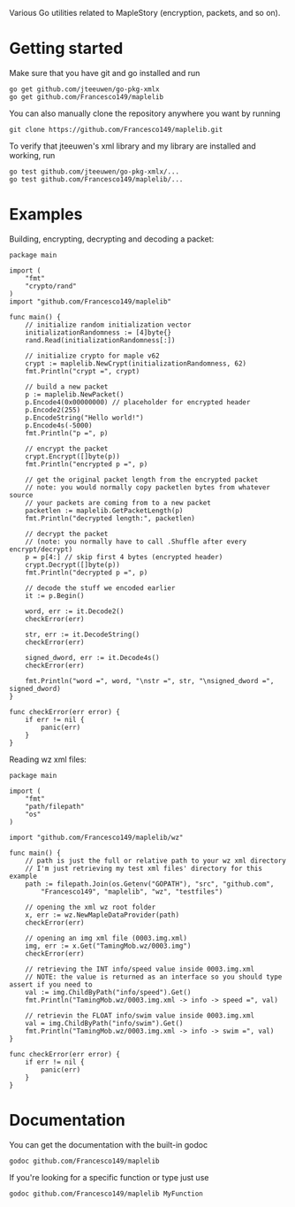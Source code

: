 Various Go utilities related to MapleStory (encryption, packets, and so on).

Getting started
============
Make sure that you have git and go installed and run

	go get github.com/jteeuwen/go-pkg-xmlx
	go get github.com/Francesco149/maplelib

You can also manually clone the repository anywhere you want by running

	git clone https://github.com/Francesco149/maplelib.git
    
To verify that jteeuwen's xml library and my library are installed and working, run

	go test github.com/jteeuwen/go-pkg-xmlx/...
	go test github.com/Francesco149/maplelib/...
    
Examples
============

Building, encrypting, decrypting and decoding a packet:

	package main

	import (
		"fmt"
		"crypto/rand"
	)
	import "github.com/Francesco149/maplelib"

	func main() {
		// initialize random initialization vector
		initializationRandomness := [4]byte{}
		rand.Read(initializationRandomness[:])
	
		// initialize crypto for maple v62
		crypt := maplelib.NewCrypt(initializationRandomness, 62)
		fmt.Println("crypt =", crypt)

		// build a new packet
		p := maplelib.NewPacket()
		p.Encode4(0x00000000) // placeholder for encrypted header
		p.Encode2(255)
		p.EncodeString("Hello world!")
		p.Encode4s(-5000)
		fmt.Println("p =", p)
	
		// encrypt the packet
		crypt.Encrypt([]byte(p))
		fmt.Println("encrypted p =", p)
	
		// get the original packet length from the encrypted packet
		// note: you would normally copy packetlen bytes from whatever source 
		// your packets are coming from to a new packet
		packetlen := maplelib.GetPacketLength(p)
		fmt.Println("decrypted length:", packetlen)
	
		// decrypt the packet
		// (note: you normally have to call .Shuffle after every encrypt/decrypt)
		p = p[4:] // skip first 4 bytes (encrypted header)
		crypt.Decrypt([]byte(p))
		fmt.Println("decrypted p =", p)
	
		// decode the stuff we encoded earlier
		it := p.Begin()
	
		word, err := it.Decode2()
		checkError(err)
	
		str, err := it.DecodeString()
		checkError(err)
	
		signed_dword, err := it.Decode4s()
		checkError(err)
	
		fmt.Println("word =", word, "\nstr =", str, "\nsigned_dword =", signed_dword)
	}

	func checkError(err error) {
		if err != nil {
			panic(err)
		}
	}
	

Reading wz xml files:

	package main

	import (
		"fmt"
		"path/filepath"
		"os"
	)

	import "github.com/Francesco149/maplelib/wz"

	func main() {
		// path is just the full or relative path to your wz xml directory
		// I'm just retrieving my test xml files' directory for this example
		path := filepath.Join(os.Getenv("GOPATH"), "src", "github.com",
			"Francesco149", "maplelib", "wz", "testfiles")

		// opening the xml wz root folder
		x, err := wz.NewMapleDataProvider(path)
		checkError(err)

		// opening an img xml file (0003.img.xml)
		img, err := x.Get("TamingMob.wz/0003.img")
		checkError(err)

		// retrieving the INT info/speed value inside 0003.img.xml
		// NOTE: the value is returned as an interface so you should type assert if you need to
		val := img.ChildByPath("info/speed").Get()
		fmt.Println("TamingMob.wz/0003.img.xml -> info -> speed =", val)

		// retrievin the FLOAT info/swim value inside 0003.img.xml
		val = img.ChildByPath("info/swim").Get()
		fmt.Println("TamingMob.wz/0003.img.xml -> info -> swim =", val)
	}

	func checkError(err error) {
		if err != nil {
			panic(err)
		}
	}
	
    
Documentation
============
You can get the documentation with the built-in godoc 

	godoc github.com/Francesco149/maplelib
    
If you're looking for a specific function or type just use

	godoc github.com/Francesco149/maplelib MyFunction
